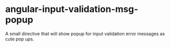 # angular-input-validation-msg-popup
A small directive that will show popup for input validation error messages as cute pop ups.
